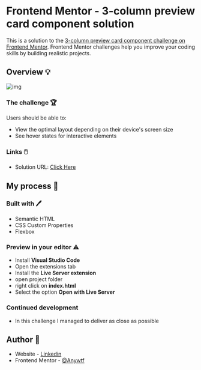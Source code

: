 # Frontend Mentor - 3-column preview card component solution

This is a solution to the [3-column preview card component challenge on Frontend Mentor](https://www.frontendmentor.io/challenges/3column-preview-card-component-pH92eAR2-). Frontend Mentor challenges help you improve your coding skills by building realistic projects.

## Overview 💡

![img]()

### The challenge 🏆

Users should be able to:

- View the optimal layout depending on their device's screen size
- See hover states for interactive elements

### Links 🖱️

- Solution URL: [Click Here](https://anywtf-solution-3-column-preview-card-component-main.netlify.app/)

## My process 📝

### Built with 🖊️

- Semantic HTML
- CSS Custom Properties
- Flexbox

### Preview in your editor ⚠️

- Install **Visual Studio Code**
- Open the extensions tab
- Install the **Live Server extension**
- open project folder
- right click on **index.html**
- Select the option **Open with Live Server**

### Continued development

- In this challenge I managed to deliver as close as possible

## Author 💁

- Website - [Linkedin](https://www.linkedin.com/in/apnmacedo/)
- Frontend Mentor - [@Anywtf](https://www.frontendmentor.io/profile/Anywtf)
